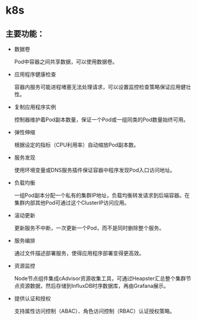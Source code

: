 # k8s
 
## 主要功能：

- 数据卷

	Pod中容器之间共享数据，可以使用数据卷。

- 应用程序健康检查

	容器内服务可能进程堵塞无法处理请求，可以设置监控检查策略保证应用健壮性。

- 复制应用程序实例

	控制器维护着Pod副本数量，保证一个Pod或一组同类的Pod数量始终可用。

- 弹性伸缩

	根据设定的指标（CPU利用率）自动缩放Pod副本数。

- 服务发现

	使用环境变量或DNS服务插件保证容器中程序发现Pod入口访问地址。

- 负载均衡

	一组Pod副本分配一个私有的集群IP地址，负载均衡转发请求到后端容器。在集群内部其他Pod可通过这个ClusterIP访问应用。

- 滚动更新

	更新服务不中断，一次更新一个Pod，而不是同时删除整个服务。

- 服务编排

	通过文件描述部署服务，使得应用程序部署变得更高效。

- 资源监控

	Node节点组件集成cAdvisor资源收集工具，可通过Heapster汇总整个集群节点资源数据，然后存储到InfluxDB时序数据库，再由Grafana展示。

- 提供认证和授权

	支持属性访问控制（ABAC）、角色访问控制（RBAC）认证授权策略。








